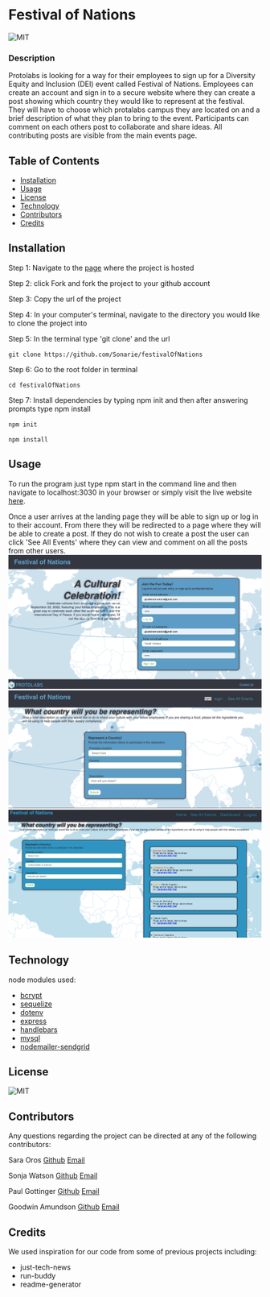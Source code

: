 # Festival of Nations

  ![MIT](https://img.shields.io/badge/MIT-license-green)

  ### Description 
  Protolabs is looking for a way for their employees to sign up for a Diversity Equity and Inclusion (DEI) event called Festival of Nations. Employees can create an account and sign in to a secure website where they can create a post showing which country they would like to represent at the festival. They will have to choose which protalabs campus they are located on and a brief description of what they plan to bring to the event. Participants can comment on each others post to collaborate and share ideas. All contributing posts are visible from the main events page.


  ## Table of Contents
  * [Installation](#installation)
  * [Usage](#usage)
  * [License](#license)
  * [Technology](#technology)
  * [Contributors](#contributors)
  * [Credits](#credits)
  
  
  ## Installation 
  Step 1: Navigate to the [page](https://github.com/Sonarie/festivalOfNations) where the project is hosted 
  
  Step 2: click Fork and fork the project to your github account 
  
  Step 3: Copy the url of the project 
  
  Step 4: In your computer's terminal, navigate to the directory you would like to clone the project into
  
  Step 5: In the terminal type 'git clone' and the url 
  ```
  git clone https://github.com/Sonarie/festivalOfNations
  ```
  
  Step 6: Go to the root folder in terminal 
  ```
  cd festivalOfNations
  ```


  Step 7: Install dependencies by typing npm init and then after answering prompts type npm install
  ```
  npm init
  ```
  ```
  npm install
  ```


  ## Usage 
  To run the program just type npm start in the command line and then navigate to localhost:3030 in your browser or simply visit the live website [here](https://dashboard.heroku.com/auth/heroku/callback?code=54061cc7-68e5-41d8-bba1-d8f80a5abc24&state=02b0a20f563a9c1821a47ba81cc5b21ded02716ded2ac1fbc5c4add119910c02). 

  Once a user arrives at the landing page they will be able to sign up or log in to their account. From there they will be redirected to a page where they will be able to create a post. If they do not wish to create a post the user can click 'See All Events' where they can view and comment on all the posts from other users.
![Sign up page](./views/images/sign-up.png)
![Create Post](./views/images/create-post.png)
![Dashboard Page](./views/images/dashboard.png)

  ## Technology
  node modules used:
  * [bcrypt](https://www.npmjs.com/package/bcrypt)
  * [sequelize](https://www.npmjs.com/package/sequelize)
  * [dotenv](https://www.npmjs.com/package/dotenv)
  * [express](https://www.npmjs.com/package/express)
  * [handlebars](https://www.npmjs.com/package/handlebars)
  * [mysql](https://www.npmjs.com/package/mysql)
  * [nodemailer-sendgrid](https://www.npmjs.com/package/nodemailer-sendgrid)



  ## License 
  ![MIT](https://img.shields.io/badge/MIT-license-green) 


  ## Contributors
  Any questions regarding the project can be directed at any of the following contributors:

  Sara Oros [Github](https://github.com/saraoros) [Email](saragochez13@gmail.com)

  Sonja Watson [Github](https://github.com/Sonarie) [Email](sonarie1980@gmail.com)

  Paul Gottinger [Github](https://github.com/PRGottinger) [Email](paul.gottinger@gmail.com)

  Goodwin Amundson [Github](https://github.com/goodwinamundson) [Email](goodwinamundson@gmail.com)

  ## Credits
  We used inspiration for our code from some of previous projects including:
  * just-tech-news
  * run-buddy
  * readme-generator 




